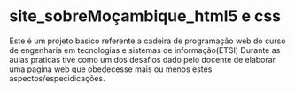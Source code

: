 # site_sobreMoçambique_html5 e css
Este é um projeto basico referente a cadeira de programação web do curso de engenharia em tecnologias e sistemas de informação(ETSI)
Durante as aulas praticas tive como um dos desafios dado pelo docente de elaborar uma pagina web que obedecesse mais ou menos estes aspectos/especidicações. 
